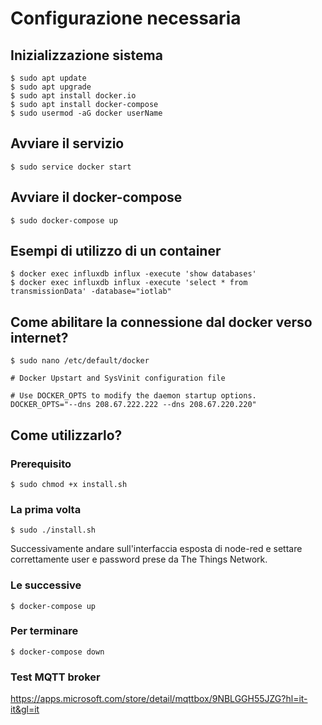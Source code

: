 # Configurazione necessaria

## Inizializzazione sistema
```
$ sudo apt update
$ sudo apt upgrade
$ sudo apt install docker.io
$ sudo apt install docker-compose
$ sudo usermod -aG docker userName
```
## Avviare il servizio
```
$ sudo service docker start
```
## Avviare il docker-compose
```
$ sudo docker-compose up
```

## Esempi di utilizzo di un container

```
$ docker exec influxdb influx -execute 'show databases'
$ docker exec influxdb influx -execute 'select * from transmissionData' -database="iotlab"
```


## Come abilitare la connessione dal docker verso internet?

```
$ sudo nano /etc/default/docker
```

```
# Docker Upstart and SysVinit configuration file

# Use DOCKER_OPTS to modify the daemon startup options.
DOCKER_OPTS="--dns 208.67.222.222 --dns 208.67.220.220"
```

## Come utilizzarlo?

### Prerequisito

```
$ sudo chmod +x install.sh
```

### La prima volta

```
$ sudo ./install.sh
```

Successivamente andare sull'interfaccia esposta di node-red e settare correttamente user e password prese da The Things Network.

### Le successive

```
$ docker-compose up
```

### Per terminare 

```
$ docker-compose down
```
 
### Test MQTT broker

https://apps.microsoft.com/store/detail/mqttbox/9NBLGGH55JZG?hl=it-it&gl=it

###
